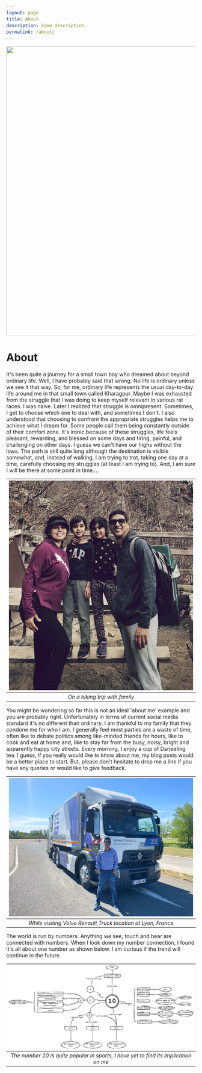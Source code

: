 ```yaml
---
layout: page
title: About
description: Some description.
permalink: /about/
---
```


<img src="https://chi01pap001files.storage.live.com/y4mZd7O1wdYSwq-ccqGM4e3TVSp9-qFtblpto-g2LSOXjrFze-C6SXcX9BvOGx7gYLVaIZYsitKhsJzGFa5t7tL2-djUIEk6bV7khTdjzJh-t5Afp3VVwgxDluSUWDjPgyBagE1LX9IYfle720cJeRTdd9X5M6iLJiDMsFtE30HLQUQ7aWC-ClrTRNvqeDGpdiX?width=1024&height=768&cropmode=none" width="1024" height="768" />

# About
It's been quite a journey for a small town boy who dreamed about beyond ordinary life. Well, I have probably said that wrong. No life is ordinary unless we see it that way. So, for me, ordinary life represents the usual day-to-day life around me in that small town called Kharagpur. Maybe I was exhausted from the struggle that I was doing to keep myself relevant in various rat races. I was naive. Later I realized that struggle is omnipresent. Sometimes, I get to choose which one to deal with, and sometimes I don't. I also understood that choosing to confront the appropriate struggles helps me to achieve what I dream for. Some people call them being constantly outside of their comfort zone. It's ironic because of these struggles, life feels pleasant, rewarding, and blessed on some days and tiring, painful, and challenging on other days. I guess we can't have our highs without the lows. The path is still quite long although the destination is visible somewhat, and, instead of walking, I am trying to trot, taking one day at a time, carefully choosing my struggles (at least I am trying to). And, I am sure I will be there at some point in time....

| ![EV1](\assets\img\About\family.jpg) |
|:--:|
| *On a hiking trip with family* |

You might be wondering so far this is not an ideal 'about me' example and you are probably right. Unfortunately in terms of current social media standard it's no different than ordinary. I am thankful to my family that they condone me for who I am. I generally feel most parties are a waste of time, often like to debate politics among like-minded friends for hours, like to cook and eat at home and, like to stay far from the busy, noisy, bright and apparently happy city streets. Every morning, I enjoy a cup of Darjeeling tea. I guess, if you really would like to know about me, my blog posts would be a better place to start. But, please don't hesitate to drop me a line if you have any queries or would like to give feedback.

| ![EV1](\assets\img\About\with_Renault_truck.jpg) |
|:--:|
| *While visiting Volvo Renault Truck location at Lyon, France* |

The world is run by numbers. Anything we see, touch and hear are connected with numbers. When I look down my number connection, I found it's all about one number as shown below. I am curious if the trend will continue in the future. 

| ![EV1](\assets\img\About\all_about_numbers.png) |
|:--:|
| *The number 10 is quite popular in sports, I have yet to find its implication on me* |